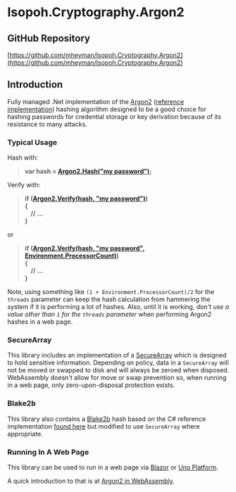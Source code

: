 # Isopoh.Cryptography.Argon2

## GitHub Repository

[https://github.com/mheyman/Isopoh.Cryptography.Argon2](https://github.com/mheyman/Isopoh.Cryptography.Argon2)

## Introduction

Fully managed .Net implementation of the
[Argon2](https://en.wikipedia.org/wiki/Argon2)
([reference implementation](https://github.com/P-H-C/phc-winner-argon2))
hashing algorithm designed to be a good choice for hashing passwords for
credential storage or key derivation because of its resistance to many attacks.

### Typical Usage

Hash with:

> **var hash = [Argon2.Hash("my password")](
api/Isopoh.Cryptography.Argon2.Argon2.html#Isopoh_Cryptography_Argon2_Argon2_Hash_System_String_System_Int32_System_Int32_System_Int32_Isopoh_Cryptography_Argon2_Argon2Type_System_Int32_Isopoh_Cryptography_SecureArray_SecureArrayCall_);**


Verify with:

> **if ([Argon2.Verify(hash, "my password")](
api/Isopoh.Cryptography.Argon2.Argon2.html#Isopoh_Cryptography_Argon2_Argon2_Verify_System_String_System_String_Isopoh_Cryptography_SecureArray_SecureArrayCall_))<br/>
> \{<br/>
> &nbsp;&nbsp;&nbsp;&nbsp;// ...<br/>
> }**<br/>

or

> **if ([Argon2.Verify(hash, "my password", Environment.ProcessorCount)](
api/Isopoh.Cryptography.Argon2.Argon2.html#Isopoh_Cryptography_Argon2_Argon2_Verify_System_String_System_String_System_Int32_Isopoh_Cryptography_SecureArray_SecureArrayCall_))<br/>
> \{<br/>
> &nbsp;&nbsp;&nbsp;&nbsp;// ...<br/>
> }**<br/>

Note, using something like `(1 + Environment.ProcessorCount)/2` for the
`threads` parameter can keep the hash calculation from hammering the system if
it is performing a lot of hashes. Also, until it is working, _don't use a
value other than `1` for the `threads` parameter_ when performing Argon2 hashes
in a web page.

### SecureArray

This library includes an implementation of a [SecureArray](api/Isopoh.Cryptography.SecureArray.SecureArray-1.html)
which is designed to hold sensitive information. Depending on policy, data
in a `SecureArray` will not be moved or swapped to disk and will always be
zeroed when disposed. WebAssembly doesn't allow for move or swap prevention
so, when running in a web page, only zero-upon-disposal protection exists.

### Blake2b

This library also contains a [Blake2b](api/Isopoh.Cryptography.Blake2b.Blake2B.html) hash based on the C# reference
implementation [found here](https://github.com/BLAKE2/BLAKE2) but modified to
use `SecureArray` where appropriate.

### Running In A Web Page

This library can be used to run in a web page via [Blazor](https://dotnet.microsoft.com/apps/aspnet/web-apps/blazor)
or [Uno Platform](https://platform.uno/).

A quick introduction to that is at [Argon2 in WebAssembly](articles/index.html).
